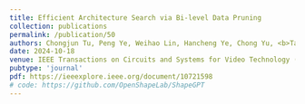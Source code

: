```yaml
---
title: Efficient Architecture Search via Bi-level Data Pruning
collection: publications
permalink: /publication/50
authors: Chongjun Tu, Peng Ye, Weihao Lin, Hancheng Ye, Chong Yu, <b>Tao Chen</b>, Baopu Li, Wanli Ouyang
date: 2024-10-18
venue: IEEE Transactions on Circuits and Systems for Video Technology (T-CSVT)
pubtype: 'journal'
pdf: https://ieeexplore.ieee.org/document/10721598
# code: https://github.com/OpenShapeLab/ShapeGPT
---
```


<!-- paperurl: 'http://academicpages.github.io/files/paper1.pdf'
citation: 'Your Name, You. (2009). &quot;Paper Title Number 1.&quot; <i>Journal 1</i>. 1(1).' -->
<!-- [Download paper here](http://academicpages.github.io/files/paper1.pdf) -->

